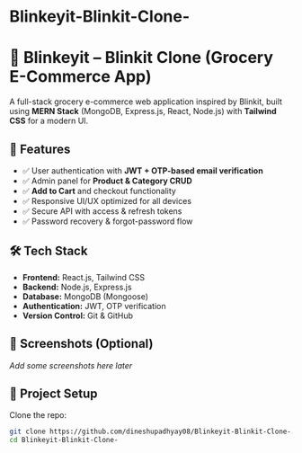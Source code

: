 ﻿# Blinkeyit-Blinkit-Clone-

# 🛒 Blinkeyit – Blinkit Clone (Grocery E-Commerce App)

A full-stack grocery e-commerce web application inspired by Blinkit, built using **MERN Stack** (MongoDB, Express.js, React, Node.js) with **Tailwind CSS** for a modern UI.  

## 🚀 Features
- ✅ User authentication with **JWT + OTP-based email verification**
- ✅ Admin panel for **Product & Category CRUD**
- ✅ **Add to Cart** and checkout functionality
- ✅ Responsive UI/UX optimized for all devices
- ✅ Secure API with access & refresh tokens
- ✅ Password recovery & forgot-password flow  

## 🛠️ Tech Stack
- **Frontend:** React.js, Tailwind CSS
- **Backend:** Node.js, Express.js
- **Database:** MongoDB (Mongoose)
- **Authentication:** JWT, OTP verification
- **Version Control:** Git & GitHub

## 📸 Screenshots (Optional)
_Add some screenshots here later_

## 📂 Project Setup
Clone the repo:
```bash
git clone https://github.com/dineshupadhyay08/Blinkeyit-Blinkit-Clone-.git
cd Blinkeyit-Blinkit-Clone-
